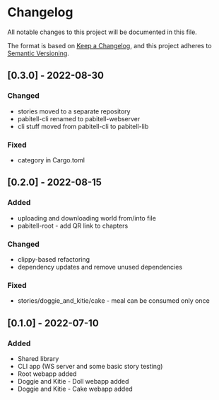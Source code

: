 # Changelog
All notable changes to this project will be documented in this file.

The format is based on [Keep a Changelog](https://keepachangelog.com/en/1.0.0/),
and this project adheres to [Semantic Versioning](https://semver.org/spec/v2.0.0.html).


## [0.3.0] - 2022-08-30

### Changed
- stories moved to a separate repository
- pabitell-cli renamed to pabitell-webserver
- cli stuff moved from pabitell-cli to pabitell-lib

### Fixed
- category in Cargo.toml

## [0.2.0] - 2022-08-15

### Added
- uploading and downloading world from/into file
- pabitell-root - add QR link to chapters

### Changed
- clippy-based refactoring
- dependency updates and remove unused dependencies

### Fixed
- stories/doggie_and_kitie/cake - meal can be consumed only once


## [0.1.0] - 2022-07-10

### Added
- Shared library
- CLI app (WS server and some basic story testing)
- Root webapp added
- Doggie and Kitie - Doll webapp added
- Doggie and Kitie - Cake webapp added
